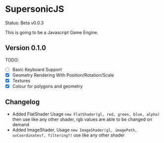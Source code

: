 # SupersonicJS
Status: Beta v0.0.3

This is going to be a Javascript Game Engine.

## Version 0.1.0
TODO:
- [ ] Basic Keyboard Support
- [x] Geometry Rendering With Position/Rotation/Scale
- [x] Textures
- [x] Colour for polygons and geometry

## Changelog
- Added FlatShader Usage `new FlatShader(gl, red, green, blue, alpha)` then use like any other shader, rgb values are able to be changed on demand
- Added ImageShader, Usage `new ImageShader(gl, imagePath, uvCoordinates?, filtering?)` use like any other shader
